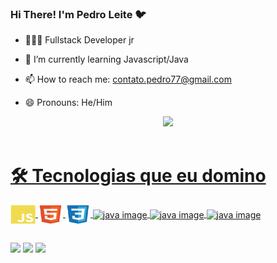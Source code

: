 ### Hi There! I'm Pedro Leite 🐦

- 👨🏻‍💻 Fullstack Developer jr

- 🌱 I’m currently learning Javascript/Java

- 📫 How to reach me: contato.pedro77@gmail.com

- 😄 Pronouns: He/Him

<div align="center">
  <a href="https://github.com/pedroleiteh">
  <img height="180em" src="https://github-readme-stats.vercel.app/api?username=pedroleiteh&show_icons=true&theme=nord&include_all_commits=true&count_private=true"/>
</div>
<div style="display: inline_block"><br>
  
  
  <h1>🛠 Tecnologias que eu domino</h1>
  <img align="center" alt="Javascript image" height="30" width="40" src="https://raw.githubusercontent.com/devicons/devicon/master/icons/javascript/javascript-plain.svg">
  <img align="center" alt="HTML image" height="30" width="40" src="https://raw.githubusercontent.com/devicons/devicon/master/icons/html5/html5-original.svg">
  <img align="center" alt="CSS image" height="30" width="40" src="https://raw.githubusercontent.com/devicons/devicon/master/icons/css3/css3-original.svg"> 
  <img align="center" alt="java image" height="30" width="40" src="https://cdn.jsdelivr.net/gh/devicons/devicon/icons/java/java-original.svg" />
  <img align="center" alt="java image" height="30" width="40" src="https://cdn.jsdelivr.net/gh/devicons/devicon/icons/react/react-original.svg" />
  <img align="center" alt="java image" height="30" width="40" src="https://cdn.jsdelivr.net/gh/devicons/devicon/icons/nodejs/nodejs-original.svg" />

  
  
 ##
 
<div>
  <a href="https://instagram.com/pedroleiteh" target="_blank"><img src="https://img.shields.io/badge/-Instagram-%23E4405F?style=for-the-badge&logo=instagram&logoColor=white" target="_blank"></a>
  <a href = "mailto:contato.pedro77@gmail.com"><img src="https://img.shields.io/badge/-Gmail-%23333?style=for-the-badge&logo=gmail&logoColor=white" target="_blank"></a>
  <a href="https://www.linkedin.com/in/pedroleite1456" target="_blank"><img src="https://img.shields.io/badge/-LinkedIn-%230077B5?style=for-the-badge&logo=linkedin&logoColor=white" target="_blank"></a> 
 
</div>
